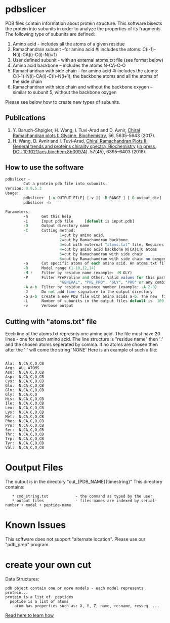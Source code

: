 # pdbslicer
PDB files contain information about protein structure. This software bisects the protein into subunits in order to analyze the properties of its fragments. 
The following type of subunits are defined:
1. Amino acid - includes all the atoms of a given residue
2. Ramachandran subunit –for amino acid #i includes the atoms: C(i-1)-N(i)-CA(i)-C(i)-N(i+1)
3. User defined subunit - with an external atoms.txt file (see format below)
4. Amino acid backbone – includes the atoms N-CA-C-O
5. Ramachandran with side chain - for amino acid #i includes the atoms: C(i-1)-N(i)-CA(i)-C(i)-N(i+1), the backbone atoms and all the atoms of the side chain
6. Ramachandran with side chain and without the backbone oxygen – similar to subunit 5, without the backbone oxygen

Please see below how to create new types of subunits.

## Publications
1. Y. Baruch-Shpigler, H. Wang, I. Tuvi-Arad and D. Avnir, [Chiral Ramachandran plots I: Glycine, Biochemistry](http://pubs.acs.org/doi/abs/10.1021/acs.biochem.7b00525), 56, 5635-5643 (2017).
2. H. Wang, D. Avnir and I. Tuvi-Arad, [Chiral Ramachandran Plots II: General trends and proteins chirality spectra, Biochemistry](https://pubs.acs.org/doi/10.1021/acs.biochem.8b00974) ([in press, DOI: 10.1021/acs.biochem.8b00974](https://pubs.acs.org/doi/10.1021/acs.biochem.8b00974)).  57(45), 6395–6403 (2018). 

## How to use the software
``` perl
pdbslicer -
        Cut a protein pdb file into subunits.
Version: 0.9.5.3
Usage:
        pdbslicer  [-o OUTPUT_FILE] [-v ][ -R RANGE ] [-O output_dir]  [-M RESNAME] [-C CUTTING METHOD] [-P FILTER] [-A RANGE]
        pdbslicer -h

Parameters:
        -h      Get this help
        -i      Input pdb file     [default is input.pdb]
        -O      Output directory name
        -C      Cutting method:
                        1=cut by amino acid,
                        2=cut by Ramachandran backbone
                        3=cut with external "atoms.txt" file. Requires  the -a option.
                        4=cut by amino acid backbone N|CA|C|O atoms
                        5=cut by Ramachandran with side chain
                        6=cut by Ramachandran with side chain no oxygen
        -a      Cut specific atoms of each amino acid. An atoms.txt file should be specified.
        -R      Model range (1-10,12,14)
        -M r    Filter by residue name (example: -M GLY)
        -P      Filter PreProline and Other. Valid values for this parmaeter:
                        "GENERAL", "PRE_PRO", "GLY", "PRO" or any combination such as "GENERAL|PRE_PRO"
        -A a-b  Filter by residue sequance number (example: -A 2-8)
        -J      Do not add time signature to the output directory
        -G a-b  Create a new PDB file with amino acids a-b. The new  file name: old.a-b.pdb
        -L      Number of subunits in the output files default is  100
        -v      Verbose output


```


## Cutting with "atoms.txt" file
Eech line of the  atoms.txt represnts one amino acid.
The file must have 20 lines - one for each amino acid.
The line structure is "residue name" then ':' and the chosen atoms  seperated by comma.
If no atoms are chosen then after the ':' will come the string 'NONE'
Here is an example of such a file:
```

Ala:  N,CA,C,O,CB
Arg:  ALL ATOMS
Asn:  N,CA,C,O,CB
Asp:  N,CA,C,O,CB
Cys:  N,CA,C,O,CB
Glu:  N,CA,C,O,CB
Gln:  N,CA,C,O,CB
Gly:  N,CA,C,O
His:  N,CA,C,O,CB
Ile:  N,CA,C,O,CB
Leu:  N,CA,C,O,CB
Lys:  N,CA,C,O,CB
Met:  N,CA,C,O,CB
Phe:  N,CA,C,O,CB
Pro:  N,CA,C,O,CB
Ser:  N,CA,C,O,CB
Thr:  N,CA,C,O,CB
Trp:  N,CA,C,O,CB
Tyr:  N,CA,C,O,CB
Val:  N,CA,C,O,CB

```

# Ooutput Files
The output is in the directory "out_{PDB_NAME}{timestring}"
This directory contains:

       * cmd_string.txt            - the command as typed by the user
       * output files              - files names are indexed by serial-number + model + peptide-name


# Known Issues
This software does not support "alternate location". Please use our "pdb_prep" program.

# create your own cut 

Data Structures:
```
pdb object contain one or more models - each model represents protein...
protein is a list of  peptides
  peptide is a list of atoms
    atom has properties such as: X, Y, Z, name, resname, resseq  ...

```
[Read here to learn how](./src/OpSym/Cut/readme.md)


